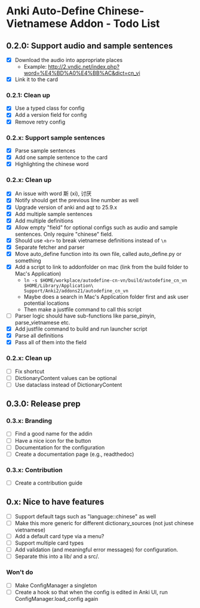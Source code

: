 # Anki Auto-Define Chinese-Vietnamese Addon - Todo List

## 0.2.0: Support audio and sample sentences

- [x] Download the audio into appropriate places
  - Example: http://2.vndic.net/index.php?word=%E4%BD%A0%E4%BB%AC&dict=cn_vi
- [x] Link it to the card

### 0.2.1: Clean up

- [x] Use a typed class for config
- [x] Add a version field for config
- [x] Remove retry config

### 0.2.x: Support sample sentences

- [x] Parse sample sentences
- [x] Add one sample sentence to the card
- [x] Highlighting the chinese word

### 0.2.x: Clean up

- [x] An issue with word 斯 (xi), 讨厌
- [x] Notify should get the previous line number as well
- [x] Upgrade version of anki and aqt to 25.9.x
- [x] Add multiple sample sentences
- [x] Add multiple definitions
- [x] Allow empty "field" for optional configs such as audio and sample sentences. Only require "chinese" field.
- [x] Should use `<br>` to break vietnamese definitions instead of `\n`
- [x] Separate fetcher and parser
- [x] Move auto_define function into its own file, called auto_define.py or something
- [x] Add a script to link to addonfolder on mac (link from the build folder to Mac's Application)
  - `ln -s $HOME/workplace/autodefine-cn-vn/build/autodefine_cn_vn  $HOME/Library/Application\ Support/Anki2/addons21/autodefine_cn_vn`
  - Maybe does a search in Mac's Application folder first and ask user potential locations
  - Then make a justfile command to call this script
- [ ] Parser logic should have sub-functions like parse_pinyin, parse_vietnamese etc.
- [x] Add justfile command to build and run launcher script
- [x] Parse all definitions
- [x] Pass all of them into the field

### 0.2.x: Clean up

- [ ] Fix shortcut
- [ ] DictionaryContent values can be optional
- [ ] Use dataclass instead of DictionaryContent

## 0.3.0: Release prep

### 0.3.x: Branding

- [ ] Find a good name for the addin
- [ ] Have a nice icon for the button
- [ ] Documentation for the configuration
- [ ] Create a documentation page (e.g., readthedoc)

### 0.3.x: Contribution

- [ ] Create a contribution guide

## 0.x: Nice to have features

- [ ] Support default tags such as "language::chinese" as well
- [ ] Make this more generic for different dictionary_sources (not just chinese vietnamese)
- [ ] Add a default card type via a menu?
- [ ] Support multiple card types
- [ ] Add validation (and meaningful error messages) for configuration.
- [ ] Separate this into a lib/ and a src/.

### Won't do

- [ ] Make ConfigManager a singleton
- [ ] Create a hook so that when the config is edited in Anki UI, run ConfigManager.load_config again

